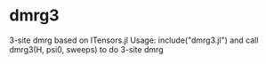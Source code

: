 # dmrg3
3-site dmrg based on ITensors.jl
Usage:
include("dmrg3.jl")
and call
dmrg3(H, psi0, sweeps)
to do 3-site dmrg
